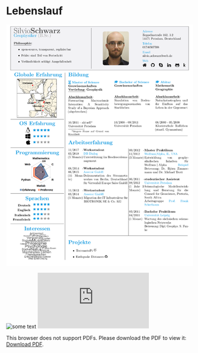 # Lebenslauf

![eqd](tex/LebenslaufGER.png)

<img src="https://github.com/silvioschwarz/Lebenslauf/blob/master/LebenslaufGER.pdf" alt="some text"  width="420" height="420">


<object data="https://github.com/silvioschwarz/Lebenslauf/blob/master/LebenslaufGER.pdf" type="application/pdf" width="700px" height="700px">
    <embed src="https://github.com/silvioschwarz/Lebenslauf/blob/master/LebenslaufGER.pdf">
        <p>This browser does not support PDFs. Please download the PDF to view it: <a href="https://github.com/silvioschwarz/Lebenslauf/blob/master/LebenslaufGER.pdf">Download PDF</a>.</p>
    </embed>
</object>
